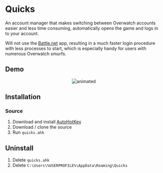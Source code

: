 # Quicks
An account manager that makes switching between Overwatch accounts easier and less time consuming, automatically opens the game and logs in to your account.

Will not use the [Battle.net](https://www.blizzard.com/en-us/apps/battle.net/desktop) app, resulting in a much faster login procedure with less processes to start, which is especially handy for users with numerous Overwatch smurfs. 

## Demo
<p align="center">
  <img src="https://user-images.githubusercontent.com/88138099/127763796-0bab87de-1259-476f-aaff-60eb5debc47a.gif" alt="animated" />
</p>

## Installation

### Source
1. Download and install [AutoHotKey](https://www.autohotkey.com/)
2. Download / clone the source
3. Run `quicks.ahk`

## Uninstall
1. Delete `quicks.ahk`
2. Delete `C:\Users\%USERPROFILE%\AppData\Roaming\Quicks`
